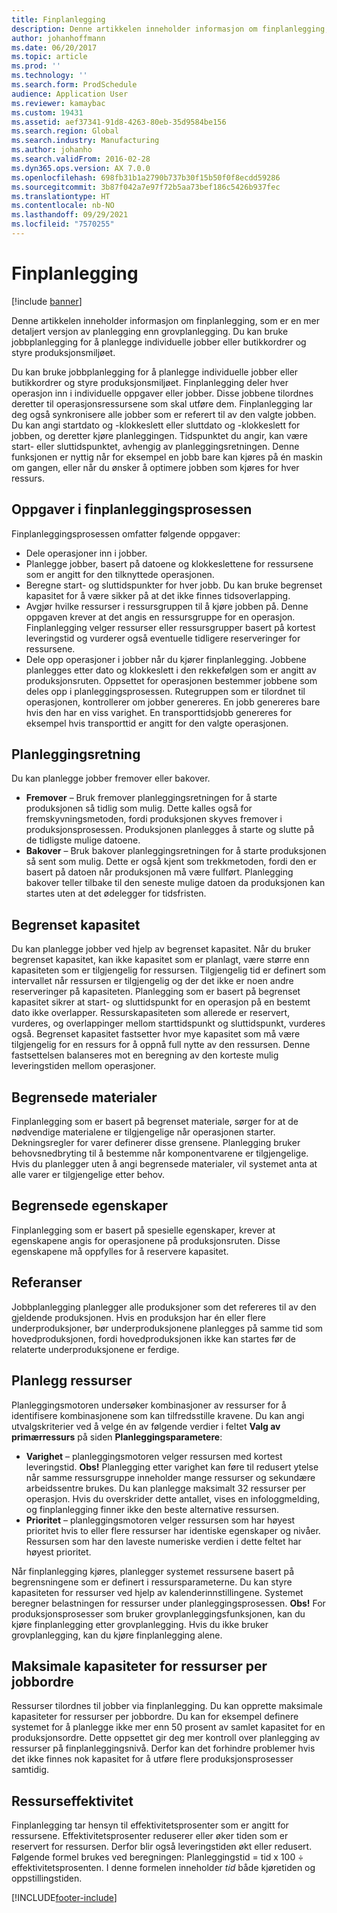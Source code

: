 ```yaml
---
title: Finplanlegging
description: Denne artikkelen inneholder informasjon om finplanlegging, som er en mer detaljert versjon av planlegging enn grovplanlegging. Du kan bruke jobbplanlegging for å planlegge individuelle jobber eller butikkordrer og styre produksjonsmiljøet.
author: johanhoffmann
ms.date: 06/20/2017
ms.topic: article
ms.prod: ''
ms.technology: ''
ms.search.form: ProdSchedule
audience: Application User
ms.reviewer: kamaybac
ms.custom: 19431
ms.assetid: aef37341-91d8-4263-80eb-35d9584be156
ms.search.region: Global
ms.search.industry: Manufacturing
ms.author: johanho
ms.search.validFrom: 2016-02-28
ms.dyn365.ops.version: AX 7.0.0
ms.openlocfilehash: 698fb31b1a2790b737b30f15b50f0f8ecdd59286
ms.sourcegitcommit: 3b87f042a7e97f72b5aa73bef186c5426b937fec
ms.translationtype: HT
ms.contentlocale: nb-NO
ms.lasthandoff: 09/29/2021
ms.locfileid: "7570255"
---
```

# <a name="job-scheduling"></a>Finplanlegging

[!include [banner](../includes/banner.md)]

Denne artikkelen inneholder informasjon om finplanlegging, som er en mer detaljert versjon av planlegging enn grovplanlegging. Du kan bruke jobbplanlegging for å planlegge individuelle jobber eller butikkordrer og styre produksjonsmiljøet.

Du kan bruke jobbplanlegging for å planlegge individuelle jobber eller butikkordrer og styre produksjonsmiljøet. Finplanlegging deler hver operasjon inn i individuelle oppgaver eller jobber. Disse jobbene tilordnes deretter til operasjonsressursene som skal utføre dem. Finplanlegging lar deg også synkronisere alle jobber som er referert til av den valgte jobben. Du kan angi startdato og -klokkeslett eller sluttdato og -klokkeslett for jobben, og deretter kjøre planleggingen. Tidspunktet du angir, kan være start- eller sluttidspunktet, avhengig av planleggingsretningen. Denne funksjonen er nyttig når for eksempel en jobb bare kan kjøres på én maskin om gangen, eller når du ønsker å optimere jobben som kjøres for hver ressurs.

## <a name="tasks-in-the-job-scheduling-process"></a>Oppgaver i finplanleggingsprosessen
Finplanleggingsprosessen omfatter følgende oppgaver:

-   Dele operasjoner inn i jobber.
-   Planlegge jobber, basert på datoene og klokkeslettene for ressursene som er angitt for den tilknyttede operasjonen.
-   Beregne start- og sluttidspunkter for hver jobb. Du kan bruke begrenset kapasitet for å være sikker på at det ikke finnes tidsoverlapping.
-   Avgjør hvilke ressurser i ressursgruppen til å kjøre jobben på. Denne oppgaven krever at det angis en ressursgruppe for en operasjon. Finplanlegging velger ressurser eller ressursgrupper basert på kortest leveringstid og vurderer også eventuelle tidligere reserveringer for ressursene.
-   Dele opp operasjoner i jobber når du kjører finplanlegging. Jobbene planlegges etter dato og klokkeslett i den rekkefølgen som er angitt av produksjonsruten. Oppsettet for operasjonen bestemmer jobbene som deles opp i planleggingsprosessen. Rutegruppen som er tilordnet til operasjonen, kontrollerer om jobber genereres. En jobb genereres bare hvis den har en viss varighet. En transporttidsjobb genereres for eksempel hvis transporttid er angitt for den valgte operasjonen.

## <a name="scheduling-direction"></a>Planleggingsretning
Du kan planlegge jobber fremover eller bakover.

-   **Fremover** – Bruk fremover planleggingsretningen for å starte produksjonen så tidlig som mulig. Dette kalles også for fremskyvningsmetoden, fordi produksjonen skyves fremover i produksjonsprosessen. Produksjonen planlegges å starte og slutte på de tidligste mulige datoene.
-   **Bakover** – Bruk bakover planleggingsretningen for å starte produksjonen så sent som mulig. Dette er også kjent som trekkmetoden, fordi den er basert på datoen når produksjonen må være fullført. Planlegging bakover teller tilbake til den seneste mulige datoen da produksjonen kan startes uten at det ødelegger for tidsfristen.

## <a name="finite-capacity"></a>Begrenset kapasitet
Du kan planlegge jobber ved hjelp av begrenset kapasitet. Når du bruker begrenset kapasitet, kan ikke kapasitet som er planlagt, være større enn kapasiteten som er tilgjengelig for ressursen. Tilgjengelig tid er definert som intervallet når ressursen er tilgjengelig og der det ikke er noen andre reserveringer på kapasiteten. Planlegging som er basert på begrenset kapasitet sikrer at start- og sluttidspunkt for en operasjon på en bestemt dato ikke overlapper. Ressurskapasiteten som allerede er reservert, vurderes, og overlappinger mellom starttidspunkt og sluttidspunkt, vurderes også. Begrenset kapasitet fastsetter hvor mye kapasitet som må være tilgjengelig for en ressurs for å oppnå full nytte av den ressursen. Denne fastsettelsen balanseres mot en beregning av den korteste mulig leveringstiden mellom operasjoner.

## <a name="finite-materials"></a>Begrensede materialer
Finplanlegging som er basert på begrenset materiale, sørger for at de nødvendige materialene er tilgjengelige når operasjonen starter. Dekningsregler for varer definerer disse grensene. Planlegging bruker behovsnedbryting til å bestemme når komponentvarene er tilgjengelige. Hvis du planlegger uten å angi begrensede materialer, vil systemet anta at alle varer er tilgjengelige etter behov.

## <a name="finite-properties"></a>Begrensede egenskaper
Finplanlegging som er basert på spesielle egenskaper, krever at egenskapene angis for operasjonene på produksjonsruten. Disse egenskapene må oppfylles for å reservere kapasitet.

## <a name="references"></a>Referanser
Jobbplanlegging planlegger alle produksjoner som det refereres til av den gjeldende produksjonen. Hvis en produksjon har én eller flere underproduksjoner, bør underproduksjonene planlegges på samme tid som hovedproduksjonen, fordi hovedproduksjonen ikke kan startes før de relaterte underproduksjonene er ferdige.

## <a name="schedule-resources"></a>Planlegg ressurser
Planleggingsmotoren undersøker kombinasjoner av ressurser for å identifisere kombinasjonene som kan tilfredsstille kravene. Du kan angi utvalgskriterier ved å velge én av følgende verdier i feltet **Valg av primærressurs** på siden **Planleggingsparametere**:

-   **Varighet** – planleggingsmotoren velger ressursen med kortest leveringstid. **Obs!** Planlegging etter varighet kan føre til redusert ytelse når samme ressursgruppe inneholder mange ressurser og sekundære arbeidssentre brukes. Du kan planlegge maksimalt 32 ressurser per operasjon. Hvis du overskrider dette antallet, vises en infologgmelding, og finplanlegging finner ikke den beste alternative ressursen.
-   **Prioritet** – planleggingsmotoren velger ressursen som har høyest prioritet hvis to eller flere ressurser har identiske egenskaper og nivåer. Ressursen som har den laveste numeriske verdien i dette feltet har høyest prioritet.

Når finplanlegging kjøres, planlegger systemet ressursene basert på begrensningene som er definert i ressursparameterne. Du kan styre kapasiteten for ressurser ved hjelp av kalenderinnstillingene. Systemet beregner belastningen for ressurser under planleggingsprosessen. **Obs!** For produksjonsprosesser som bruker grovplanleggingsfunksjonen, kan du kjøre finplanlegging etter grovplanlegging. Hvis du ikke bruker grovplanlegging, kan du kjøre finplanlegging alene.

## <a name="maximum-capacities-for-resources-per-job-order"></a>Maksimale kapasiteter for ressurser per jobbordre
Ressurser tilordnes til jobber via finplanlegging. Du kan opprette maksimale kapasiteter for ressurser per jobbordre. Du kan for eksempel definere systemet for å planlegge ikke mer enn 50 prosent av samlet kapasitet for en produksjonsordre. Dette oppsettet gir deg mer kontroll over planlegging av ressurser på finplanleggingsnivå. Derfor kan det forhindre problemer hvis det ikke finnes nok kapasitet for å utføre flere produksjonsprosesser samtidig.

## <a name="resource-efficiency"></a>Ressurseffektivitet
Finplanlegging tar hensyn til effektivitetsprosenter som er angitt for ressursene. Effektivitetsprosenter reduserer eller øker tiden som er reservert for ressursen. Derfor blir også leveringstiden økt eller redusert. Følgende formel brukes ved beregningen: Planleggingstid = tid x 100 ÷ effektivitetsprosenten. I denne formelen inneholder *tid* både kjøretiden og oppstillingstiden.





[!INCLUDE[footer-include](../../includes/footer-banner.md)]